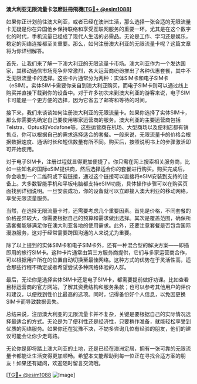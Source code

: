**澳大利亚无限流量卡怎麽註冊飛機[[TG💪+ @esim1088](https://t.me/s/esim1088)]**

如果你正计划前往澳大利亚，或者已经在澳洲生活，那么选择一张合适的无限流量卡无疑是你在异国他乡保持联络和享受互联网服务的重要一环。尤其是在这个数字化的时代，手机流量已经成了现代人生活的必需品。无论是工作、学习还是娱乐，稳定的网络连接都至关重要。那么，如何注册澳大利亚的无限流量卡呢？这篇文章将为你详细解答。

首先，让我们来了解一下澳大利亚的无限流量卡市场。澳大利亚作为一个发达国家，其移动通信市场竞争非常激烈，各大运营商纷纷推出了各种优惠套餐，其中不乏无限流量卡的选择。这些卡片通常分为两种：实体SIM卡和电子SIM卡（eSIM）。实体SIM卡需要你亲自到澳大利亚购买，而电子SIM卡则可以通过线上购买并直接下载到你的设备中。对于许多初次来到澳大利亚的游客来说，电子SIM卡可能是一个更方便的选择，因为它省去了邮寄和等待的时间。

接下来，我们来谈谈如何注册澳大利亚的无限流量卡。如果你选择了实体SIM卡，那么你需要先确定自己要使用哪家运营商的服务。澳大利亚的主要运营商包括Telstra、Optus和Vodafone等。这些运营商在机场、大型商场以及便利店都有销售点，你可以根据自己的需求选择适合的套餐。一般来说，无限流量卡的价格会根据数据速度、通话时长和短信数量有所不同。购买后，按照说明书上的步骤激活即可开始使用。

对于电子SIM卡，注册过程就显得更加便捷了。你只需在网上搜索相关服务商，比如一些知名的国际eSIM提供商，然后选择适合你的套餐进行购买。购买完成后，你会收到一个二维码或下载链接，通过这个链接可以直接将eSIM安装到支持的设备上。大多数智能手机和平板电脑都支持eSIM功能，具体操作步骤可以在购买页面找到详细说明。一旦安装成功，你的设备就可以立即接入澳大利亚的移动网络，享受无限流量服务。

当然，在选择无限流量卡时，还需要考虑几个重要因素。首先是价格，不同套餐的价格差异较大，你需要根据自己的预算和需求做出选择。其次是覆盖范围，确保所选套餐能够满足你在澳大利亚各地的使用需求。此外，还要注意套餐是否包含国际漫游服务，这对于经常需要跨国沟通的人来说尤为重要。

除了以上提到的实体SIM卡和电子SIM卡外，还有一种混合型的解决方案——即插即用的旅行SIM卡。这种卡片通常由第三方服务商提供，它们与多家运营商合作，可以根据用户所在的位置自动切换至最佳网络。这种方式的优势在于灵活性高，适合那些行程不确定或者希望尝试多种网络体验的人群。

最后，无论你是选择实体SIM卡还是电子SIM卡，都需要提前做好功课。比如查看目标运营商的官方网站，了解其资费结构和服务条款；也可以参考其他用户的评价和建议，以便找到性价比最高的选项。同时，记得备份好个人信息，以免因更换SIM卡而导致数据丢失。

总结来说，注册澳大利亚的无限流量卡并不复杂，关键是要根据自己的实际情况选择最适合的方式。无论是为了便利性还是经济性，只要稍作准备，就能轻松享受到优质的网络服务。如果你还在犹豫不决，不妨多咨询几位有经验的朋友，他们的建议可能会让你少走弯路。

无论你是即将踏上澳大利亚的土地，还是已经在澳洲定居，拥有一张可靠的无限流量卡都能让生活变得更加顺畅。希望本文能帮助到每一位正在寻找合适方案的朋友！如果还有疑问，欢迎随时留言交流哦。

[[TG💪+ @esim1088](https://t.me/s/esim1088) ![Image](https://i.postimg.cc/4NQfJmqS/Snipaste-2025-05-13-00-14-12.png)]